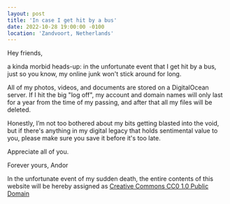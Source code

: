 ```yaml
---
layout: post
title: 'In case I get hit by a bus'
date: 2022-10-28 19:00:00 -0100
location: 'Zandvoort, Netherlands'
---
```


Hey friends, 

a kinda morbid heads-up: in the unfortunate event that I get hit by a bus, just so you know, my online junk won't stick around for long.

All of my photos, videos, and documents are stored on a DigitalOcean server. If I hit the big "log off", my account and domain names will only last for a year from the time of my passing, and after that all my files will be deleted.

Honestly, I’m not too bothered about my bits getting blasted into the void, but if there's anything in my digital legacy that holds sentimental value to you, please make sure you save it before it's too late.

Appreciate all of you.

Forever yours, Andor

In the unfortunate event of my sudden death, the entire contents of this website will be hereby assigned as <a href="https://creativecommons.org/publicdomain/zero/1.0/deed.en">Creative Commons CC0 1.0 Public Domain</a>